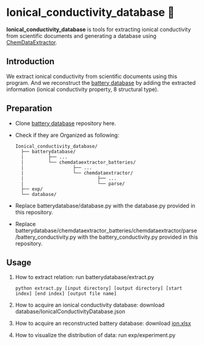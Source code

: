 # Ionical_conductivity_database 🔋
  **Ionical_conductivity_database** is tools for extracting ionical conductivity from scientific documents and generating a database using [ChemDataExtractor](https://github.com/CambridgeMolecularEngineering/chemdataextractor2).
  
## Introduction
  We extract ionical conductivity from scientific documents using this program.
  And we reconstruct the [battery database](https://github.com/ShuHuang/batterydatabase) by adding the extracted information (ionical conductivity property, 8 structural type).
  
## Preparation
  - Clone [battery database](https://github.com/ShuHuang/batterydatabase) repository here.
  
  - Check if they are Organized as following:
    ```
    Ionical_conductivity_database/
      ├── batterydatabase/
      |         ├── ...
      |         └── chemdataextractor_batteries/
      |                  ├── ...
      |                  └── chemdataextractor/
      |                           ├── ...
      |                           └── parse/
      ├── exp/
      └── database/
    ```
    
  - Replace batterydatabase/database.py with the database.py provided in this repository.
  - Replace batterydatabase/chemdataextractor_batteries/chemdataextractor/parse/battery_conductivity.py with the battery_conductivity.py provided in this repository.


## Usage
 1. How to extract relation: run batterydatabase/extract.py
     ```
     python extract.py [input directory] [output directory] [start index] [end index] [output file name]
     ```

 2. How to acquire an ionical conductivity database: download database/IonicalConductivityDatabase.json


 3. How to acquire an reconstructed battery database: download [ion.xlsx](https://docs.google.com/spreadsheets/d/1-PSomuy72Uuq60BRBLPKHGbQ0gNBosEz/edit?usp=sharing&ouid=100763551141257878367&rtpof=true&sd=true)


 4. How to visualize the distribution of data: run exp/experiment.py
